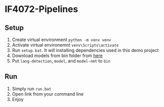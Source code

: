 # IF4072-Pipelines

## Setup
1. Create virtual environment `python -m venv venv`
2. Activate virtual environemnt `venv\Scripts\activate`
3. Run `setup.bat`. It will installing dependencies used in this demo project
4. Download models from bin folder from [here](https://drive.google.com/drive/u/0/folders/1jSNE3fpFDT4XbBPpxK1j__OqM72lu6aN)
5. Put `lang-detection`, `model`, and `model-nmt` to `bin`

## Run
1. Simply run `run.bat`
2. Open link from your command line
3. Enjoy
